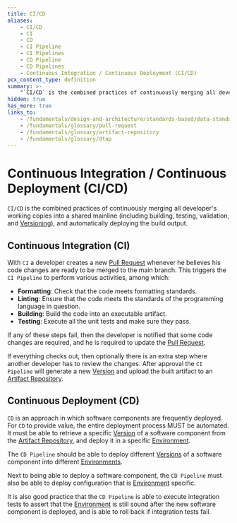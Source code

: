 ```yaml
---
title: CI/CD
aliases:
    - CI/CD
    - CI
    - CD
    - CI Pipeline
    - CI Pipelines
    - CD Pipeline
    - CD Pipelines
    - Continuous Integration / Continuous Deployment (CI/CD)
pcx_content_type: definition
summary: >-
    "`CI/CD` is the combined practices of continuously merging all developer's working copies into a shared mainline (including building, testing, validation, and [Versioning](/fundamentals/design-and-architecture/standards-based/data-standards/semantic-versioning)), and automatically deploying the build output."
hidden: true
has_more: true
links_to:
    - /fundamentals/design-and-architecture/standards-based/data-standards/semantic-versioning
    - /fundamentals/glossary/pull-request
    - /fundamentals/glossary/artifact-repository
    - /fundamentals/glossary/dtap
---
```


# Continuous Integration / Continuous Deployment (CI/CD)

`CI/CD` is the combined practices of continuously merging all developer's working copies into a shared mainline (including building, testing, validation, and [Versioning](/fundamentals/design-and-architecture/standards-based/data-standards/semantic-versioning)), and automatically deploying the build output.

## Continuous Integration (CI)

With `CI` a developer creates a new [Pull Request](/fundamentals/glossary/pull-request) whenever he believes his code changes are ready to be merged to the main branch. This triggers the `CI Pipeline` to perform various activities, among which:

-   **Formatting**: Check that the code meets formatting standards.
-   **Linting**: Ensure that the code meets the standards of the programming language in question.
-   **Building**: Build the code into an executable artifact.
-   **Testing**: Execute all the unit tests and make sure they pass.

If any of these steps fail, then the developer is notified that some code changes are required, and he is required to update the [Pull Request](/fundamentals/glossary/pull-request).

If everything checks out, then optionally there is an extra step where another developer has to review the changes. After approval the `CI Pipeline` will generate a new [Version](/fundamentals/design-and-architecture/standards-based/data-standards/semantic-versioning) and upload the built artifact to an [Artifact Repository](/fundamentals/glossary/artifact-repository).

## Continuous Deployment (CD)

`CD` is an approach in which software components are frequently deployed. For `CD` to provide value, the entire deployment process MUST be automated. It must be able to retrieve a specific [Version](/fundamentals/design-and-architecture/standards-based/data-standards/semantic-versioning) of a software component from the [Artifact Repository](/fundamentals/glossary/artifact-repository), and deploy it in a specific [Environment](/fundamentals/glossary/dtap).

The `CD Pipeline` should be able to deploy different [Versions](/fundamentals/design-and-architecture/standards-based/data-standards/semantic-versioning) of a software component into different [Environments](/fundamentals/glossary/dtap).

Next to being able to deploy a software component, the `CD Pipeline` must also be able to deploy configuration that is [Environment](/fundamentals/glossary/dtap) specific.

It is also good practice that the `CD Pipeline` is able to execute integration tests to assert that the [Environment](/fundamentals/glossary/dtap) is still sound after the new software component is deployed, and is able to roll back if integration tests fail.
